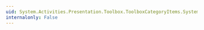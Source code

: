 ```yaml
---
uid: System.Activities.Presentation.Toolbox.ToolboxCategoryItems.System#Collections#IList#Add(System.Object)
internalonly: False
---
```

